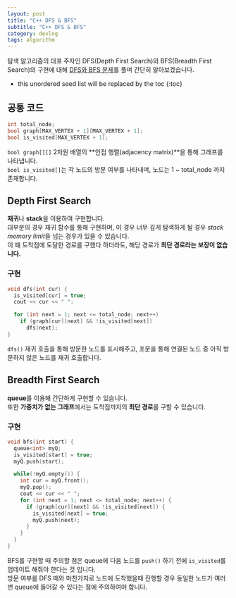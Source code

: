 ```yaml
---
layout: post
title: "C++ DFS & BFS"
subtitle: "C++ DFS & BFS"
category: devlog
tags: algorithm
---
```


탐색 알고리즘의 대표 주자인 DFS(Depth First Search)와 BFS(Breadth First Search)의 구현에 대해 [DFS와 BFS 문제](https://www.acmicpc.net/problem/1260)를 풀며 간단히 알아보겠습니다.<br>

<!--more-->

* this unordered seed list will be replaced by the toc
{:toc}

## 공통 코드

```c++
int total_node;
bool graph[MAX_VERTEX + 1][MAX_VERTEX + 1];
bool is_visited[MAX_VERTEX + 1];
```

`bool graph[][]` 2차원 배열의 **인접 행렬(adjacency matrix)**을 통해 그래프를 나타냅니다.<br>
`bool is_visited[]`는 각 노드의 방문 여부를 나타내며, 노드는 1 ~ total_node 까지 존재합니다.

## Depth First Search

**재귀**나 **stack**을 이용하여 구현합니다.<br>
대부분의 경우 재귀 함수를 통해 구현하며, 이 경우 너무 깊게 탐색하게 될 경우 *stack memory limit*을 넘는 경우가 있을 수 있습니다.<br>
이 떄 도착점에 도달한 경로를 구했다 하더라도, 해당 경로가 **최단 경로라는 보장이 없습니다.**

### 구현

```c++
void dfs(int cur) {
  is_visited[cur] = true;
  cout << cur << " ";

  for (int next = 1; next <= total_node; next++)
    if (graph[cur][next] && !is_visited[next])
      dfs(next);
}
```

`dfs()` 재귀 호출을 통해 방문한 노드를 표시해주고, 포문을 통해 연결된 노드 중 아직 방문하지 않은 노드를 재귀 호출합니다.

## Breadth First Search

**queue**를 이용해 간단하게 구현할 수 있습니다.<br>
또한 **가중치가 없는 그래프**에서는 도착점까지의 **최단 경로**를 구할 수 있습니다.<br>

### 구현

```c++
void bfs(int start) {
  queue<int> myQ;
  is_visited[start] = true;
  myQ.push(start);

  while(!myQ.empty()) {
    int cur = myQ.front();
    myQ.pop();
    cout << cur << " ";
    for (int next = 1; next <= total_node; next++) {
      if (graph[cur][next] && !is_visited[next]) {
        is_visited[next] = true;
        myQ.push(next);
      }
    }
  }
}
```

BFS를 구현할 때 주의할 점은 queue에 다음 노드를 `push()` 하기 전에 `is_visited`를 업데이트 해줘야 한다는 것 입니다.<br>
방문 여부를 DFS 때와 마찬가지로 노드에 도착했을때 진행할 경우 동일한 노드가 여러번 queue에 들어갈 수 있다는 점에 주의하여야 합니다.
